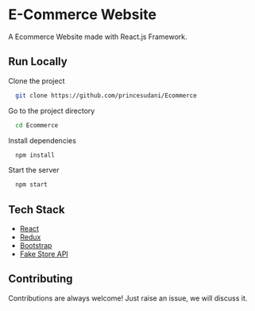 # E-Commerce Website

A Ecommerce Website made with React.js Framework.



## Run Locally

Clone the project

```bash
  git clone https://github.com/princesudani/Ecommerce

```

Go to the project directory

```bash
  cd Ecommerce
```

Install dependencies

```bash
  npm install
```

Start the server

```bash
  npm start
```



## Tech Stack

* [React](https://reactjs.org/)
* [Redux](https://redux.js.org/)
* [Bootstrap](https://getbootstrap.com/)
* [Fake Store API](https://fakestoreapi.com/)

## Contributing

Contributions are always welcome!
Just raise an issue, we will discuss it.



